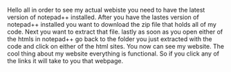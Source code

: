 Hello all in order to see my actual webiste you need to have the latest version of notepad++ installed.
After you have the lastes version of notepad++ installed you want to download the zip file that holds all of my code. 
Next you want to extract that file. 
lastly as soon as you open either of the htmls in notepad++ go back to the folder you just extracted with the code and click on either of the html sites. 
You now can see my website. 
The cool thing about my website everything is functional. So if you click any of the links it will take to you that webpage. 

